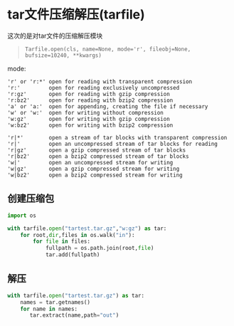 
# tar文件压缩解压(tarfile)

这次的是对tar文件的压缩解压模块

> `Tarfile.open(cls, name=None, mode='r', fileobj=None, bufsize=10240, **kwargs)`

  mode:
  
    'r' or 'r:*' open for reading with transparent compression
    'r:'         open for reading exclusively uncompressed
    'r:gz'       open for reading with gzip compression
    'r:bz2'      open for reading with bzip2 compression
    'a' or 'a:'  open for appending, creating the file if necessary
    'w' or 'w:'  open for writing without compression
    'w:gz'       open for writing with gzip compression
    'w:bz2'      open for writing with bzip2 compression
   
    'r|*'        open a stream of tar blocks with transparent compression
    'r|'         open an uncompressed stream of tar blocks for reading
    'r|gz'       open a gzip compressed stream of tar blocks
    'r|bz2'      open a bzip2 compressed stream of tar blocks
    'w|'         open an uncompressed stream for writing
    'w|gz'       open a gzip compressed stream for writing
    'w|bz2'      open a bzip2 compressed stream for writing
 

## 创建压缩包


```python
import os
```


```python
with tarfile.open("tartest.tar.gz","w:gz") as tar:
    for root,dir,files in os.walk("in"):
        for file in files:
            fullpath = os.path.join(root,file)
            tar.add(fullpath)

```

## 解压


```python
with tarfile.open("tartest.tar.gz") as tar:
    names = tar.getnames()
    for name in names:
       tar.extract(name,path="out")
```


```python

```
